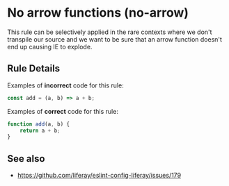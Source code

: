 # No arrow functions (no-arrow)

This rule can be selectively applied in the rare contexts where we don't transpile our source and we want to be sure that an arrow function doesn't end up causing IE to explode.

## Rule Details

Examples of **incorrect** code for this rule:

```js
const add = (a, b) => a + b;
```

Examples of **correct** code for this rule:

```js
function add(a, b) {
	return a + b;
}
```

## See also

-   https://github.com/liferay/eslint-config-liferay/issues/179

